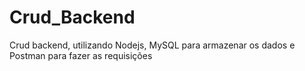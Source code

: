 # Crud_Backend

<p>Crud backend, utilizando Nodejs, MySQL para armazenar os dados e Postman para fazer as requisições</p>
